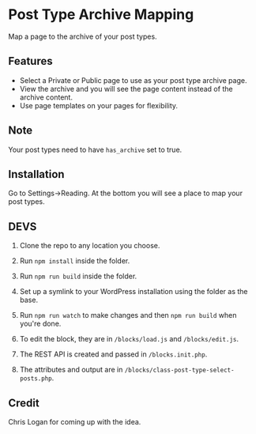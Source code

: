 Post Type Archive Mapping
===================

Map a page to the archive of your post types.

Features
----------------------

<ul>
<li>Select a Private or Public page to use as your post type archive page.</li>
<li>View the archive and you will see the page content instead of the archive content.</li>
<li>Use page templates on your pages for flexibility.</li>
</ul>

## Note

Your post types need to have `has_archive` set to true.

Installation
---------------------
Go to Settings->Reading. At the bottom you will see a place to map your post types.

DEVS
---------------------

1. Clone the repo to any location you choose.
2. Run ```npm install``` inside the folder.
3. Run ```npm run build``` inside the folder.
4. Set up a symlink to your WordPress installation using the folder as the base.
5. Run ```npm run watch``` to make changes and then ```npm run build``` when you're done.

1. To edit the block, they are in ```/blocks/load.js``` and ```/blocks/edit.js```. 
2. The REST API is created and passed in ```/blocks.init.php```.
3. The attributes and output are in ```/blocks/class-post-type-select-posts.php```.

Credit
-------------
Chris Logan for coming up with the idea.